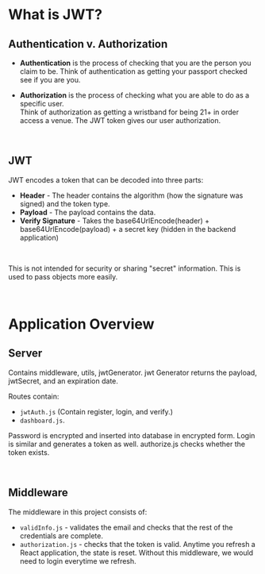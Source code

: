 # What is JWT?

## Authentication v. Authorization
- **Authentication** is the process of checking that you are the person you claim to be.
Think of authentication as getting your passport checked see if you are you.

- **Authorization** is the process of checking what you are able to do as a specific user.  
Think of authorization as getting a wristband for being 21+ in order access a venue.
The JWT token gives our user authorization.

<br />

## JWT

JWT encodes a token that can be decoded into three parts:
- **Header** - The header contains the algorithm (how the signature was signed) and the token type.
- **Payload** - The payload contains the data.
- **Verify Signature** - Takes the base64UrlEncode(header) + base64UrlEncode(payload) + a secret key (hidden in the backend application)

<br />

This is not intended for security or sharing "secret" information. 
This is used to pass objects more easily.

<br />

# Application Overview

## Server
Contains middleware, utils, jwtGenerator.
jwt Generator returns the payload, jwtSecret, and an expiration date.

Routes contain: 
- ```jwtAuth.js``` (Contain register, login, and verify.)
- ```dashboard.js```.

Password is encrypted and inserted into database in encrypted form.
Login is similar and generates a token as well.
authorize.js checks whether the token exists.

<br />

## Middleware

The middleware in this project consists of:
- ```validInfo.js``` - validates the email and checks that the rest of the credentials are complete.
- ```authorization.js``` - checks that the token is valid. Anytime you refresh a React application, the state is reset. Without this middleware, we would need to login everytime we refresh.
